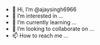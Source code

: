 - 👋 Hi, I’m @ajaysingh6966
- 👀 I’m interested in ...
- 🌱 I’m currently learning ...
- 💞️ I’m looking to collaborate on ...
- 📫 How to reach me ...

<!---
ajaysingh6966/ajaysingh6966 is a ✨ special ✨ repository because its `README.md` (this file) appears on your GitHub profile.
You can click the Preview link to take a look at your changes.
--->
